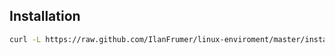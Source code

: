 ## Installation


```bash
curl -L https://raw.github.com/IlanFrumer/linux-enviroment/master/install.sh | sudo sh
```